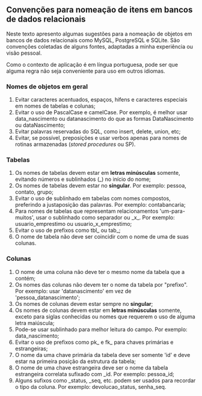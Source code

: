 ## Convenções para nomeação de itens em bancos de dados relacionais

Neste texto apresento algumas sugestões para a nomeação de objetos em bancos de dados relacionais como MySQL, PostgreSQL e SQLite. São convenções coletadas de alguns fontes, adaptadas a minha experiência ou visão pessoal.

Como o contexto de aplicação é em língua portuguesa, pode ser que alguma regra não seja conveniente para uso em outros idiomas.

### Nomes de objetos em geral
1. Evitar caracteres acentuados, espaços, hifens e caracteres especiais em nomes de tabelas e colunas;
2. Evitar o uso de PascalCase e camelCase. Por exemplo, é melhor usar data_nascimento ou datanascimento do que as formas DataNascimento ou dataNascimento;
3. Evitar palavras reservadas do SQL, como insert, delete, union, etc;
4. Evitar, se possível, preposições e usar verbos apenas para nomes de rotinas armazenadas (*stored procedures* ou SP).

### Tabelas
1. Os nomes de tabelas devem estar em **letras minúsculas** somente, evitando números e sublinhados (\_) no início do nome;
2. Os nomes de tabelas devem estar no **singular**. Por exemplo: pessoa, contato, grupo;
3. Evitar o uso de sublinhado em tabelas com nomes compostos, preferindo a justaposição das palavras. Por exemplo: contabancaria;
4. Para nomes de tabelas que representam relacionamentos 'um-para-muitos', usar o sublinhado como separador ou \_x_. Por exemplo: usuario_emprestimo ou usuario_x_emprestimo;
5. Evitar o uso de prefixos como tbl_ ou tab_;
6. O nome de tabela não deve ser coincidir com o nome de uma de suas colunas.

### Colunas
1. O nome de uma coluna não deve ter o mesmo nome da tabela que a contém;
2. Os nomes das colunas não devem ter o nome da tabela por "prefixo". Por exemplo: usar 'datanascimento' em vez de 'pessoa_datanascimento'; 
3. Os nomes de colunas devem estar sempre no **singular**;
4. Os nomes de colunas devem estar em **letras minúsculas** somente, exceto para siglas conhecidas ou nomes que requerem o uso de alguma letra maiúscula;
5. Pode-se usar sublinhado para melhor leitura do campo. Por exemplo: data_nascimento;
6. Evitar o uso de prefixos como pk_ e fk_ para chaves primárias e estrangeiras;
7. O nome da uma chave primária da tabela deve ser somente 'id' e deve estar na primeira posição da estrutura da tabela;
8. O nome de uma chave estrangeira deve ser o nome da tabela estrangeira correlata sufixado com \_id. Por exemplo: pessoa_id;
9. Alguns sufixos como \_status, \_seq, etc. podem ser usados para recordar o tipo da coluna. Por exemplo: devolucao_status, senha_seq.

